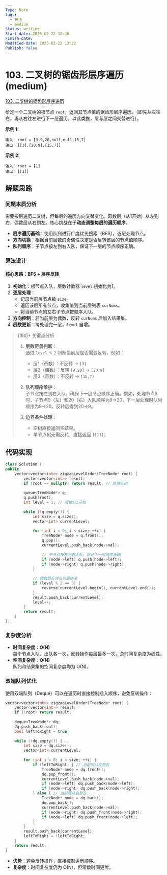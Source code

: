 ```yaml
---
Type: Note
tags:
  - 算法
  - medium
Status: writing
Start-date: 2025-02-22 12:48
Finish-date: 
Modified-date: 2025-02-22 13:22
Publish: false
---
```



# 103. 二叉树的锯齿形层序遍历 (medium)
[103. 二叉树的锯齿形层序遍历](https://leetcode.cn/problems/binary-tree-zigzag-level-order-traversal/)


给定一个二叉树的根节点 `root`，返回其节点值的锯齿形层序遍历。（即先从左往右，再从右往左进行下一层遍历，以此类推，层与层之间交替进行）。

**示例 1:**

```
输入: root = [3,9,20,null,null,15,7]
输出: [[3],[20,9],[15,7]]
```

**示例 2:**

```
输入: root = [1]
输出: [[1]]
```



## 解题思路

### 问题本质分析

需要按层遍历二叉树，但每层的遍历方向交替变化。奇数层（从1开始）从左到右，偶数层从右到左。核心挑战在于**动态调整每层的遍历顺序**。

- **层序遍历基础**：使用队列进行广度优先搜索（BFS），逐层处理节点。
- **方向切换**：根据当前层数的奇偶性决定是否反转该层的节点值顺序。
- **队列顺序**：子节点按左到右入队，保证下一层的节点顺序正确。



### 算法设计

#### 核心思路：BFS + 层序反转

1. **初始化**：根节点入队，层数计数器 `level` 初始化为1。
2. **逐层处理**：
    - 记录当前层节点数 `size`。
    - 遍历该层所有节点，收集值到当前层列表 `curNums`。
    - 将当前节点的左右子节点按顺序入队。
3. **方向控制**：若当前层为偶数，反转 `curNums` 后加入结果集。
4. **层数更新**：每处理完一层，`level` 自增。

> [!tip]+ 关键点分析
> 
> 1. **层数奇偶判断**：  
>     通过 `level % 2` 判断当前层是否需要反转。例如：
>     
>     - 层1（奇数）：不反转 → `[3]`
>     - 层2（偶数）：反转 `[9,20]` → `[20,9]`
>     - 层3（奇数）：不反转 → `[15,7]`
> 2. **队列顺序维护**：  
>     子节点按左到右入队，确保下一层节点顺序正确。例如，处理节点3时，子节点9（左）和20（右）入队顺序为9→20，下一层处理时队列顺序为9→20，反转后得到20→9。
>     
> 3. **边界条件处理**：
>     
>     - 空树直接返回空结果。
>     - 单节点树无需反转，直接返回 `[[1]]`。

## 代码实现

```cpp
class Solution {
public:
    vector<vector<int>> zigzagLevelOrder(TreeNode* root) {
        vector<vector<int>> result;
        if (root == nullptr) return result; // 处理空树
        
        queue<TreeNode*> q;
        q.push(root);
        int level = 1; // 层数从1开始
        
        while (!q.empty()) {
            int size = q.size();
            vector<int> currentLevel;
            
            for (int i = 0; i < size; ++i) {
                TreeNode* node = q.front();
                q.pop();
                currentLevel.push_back(node->val);
                
                // 子节点按左到右入队，保证下一层顺序正确
                if (node->left) q.push(node->left);
                if (node->right) q.push(node->right);
            }
            
            // 偶数层反转当前层结果
            if (level % 2 == 0) {
                reverse(currentLevel.begin(), currentLevel.end());
            }
            result.push_back(currentLevel);
            level++;
        }
        return result;
    }
};
```



### 复杂度分析
- **时间复杂度**：**O(N)**  
    每个节点入队、出队各一次，反转操作每层最多一次，总时间复杂度为线性。
- **空间复杂度**：**O(N)**  
    队列和结果集的空间复杂度均为 O(N)。



### 双端队列优化

使用双端队列（Deque）可以在遍历时直接控制插入顺序，避免反转操作：

```cpp
vector<vector<int>> zigzagLevelOrder(TreeNode* root) {
    vector<vector<int>> result;
    if (!root) return result;
    
    deque<TreeNode*> dq;
    dq.push_back(root);
    bool leftToRight = true;
    
    while (!dq.empty()) {
        int size = dq.size();
        vector<int> currentLevel;
        
        for (int i = 0; i < size; ++i) {
            if (leftToRight) { // 当前层从左到右
                TreeNode* node = dq.front();
                dq.pop_front();
                currentLevel.push_back(node->val);
                if (node->left) dq.push_back(node->left);
                if (node->right) dq.push_back(node->right);
            } else { // 当前层从右到左
                TreeNode* node = dq.back();
                dq.pop_back();
                currentLevel.push_back(node->val);
                if (node->right) dq.push_front(node->right);
                if (node->left) dq.push_front(node->left);
            }
        }
        result.push_back(currentLevel);
        leftToRight = !leftToRight;
    }
    return result;
}
```

- **优势**：避免反转操作，直接控制遍历顺序。
- **复杂度**：时间复杂度仍为 O(N)，但常数时间更优。

